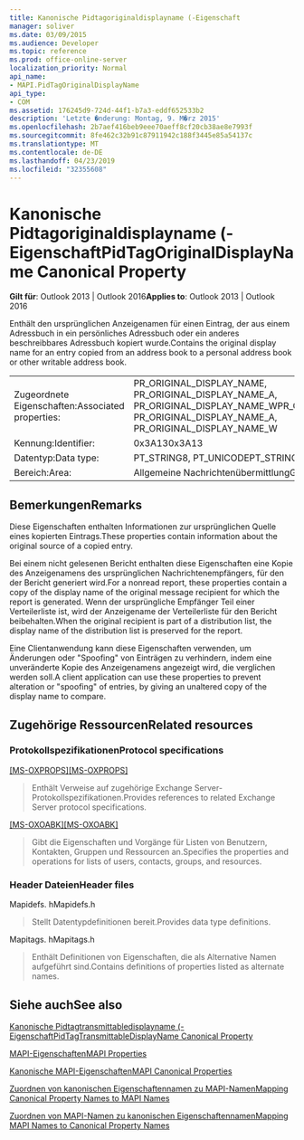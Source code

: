 ```yaml
---
title: Kanonische Pidtagoriginaldisplayname (-Eigenschaft
manager: soliver
ms.date: 03/09/2015
ms.audience: Developer
ms.topic: reference
ms.prod: office-online-server
localization_priority: Normal
api_name:
- MAPI.PidTagOriginalDisplayName
api_type:
- COM
ms.assetid: 176245d9-724d-44f1-b7a3-eddf652533b2
description: 'Letzte �nderung: Montag, 9. M�rz 2015'
ms.openlocfilehash: 2b7aef416beb9eee70aeff8cf20cb38ae8e7993f
ms.sourcegitcommit: 8fe462c32b91c87911942c188f3445e85a54137c
ms.translationtype: MT
ms.contentlocale: de-DE
ms.lasthandoff: 04/23/2019
ms.locfileid: "32355608"
---
```

# <a name="pidtagoriginaldisplayname-canonical-property"></a><span data-ttu-id="3ed0e-103">Kanonische Pidtagoriginaldisplayname (-Eigenschaft</span><span class="sxs-lookup"><span data-stu-id="3ed0e-103">PidTagOriginalDisplayName Canonical Property</span></span>

  
  
<span data-ttu-id="3ed0e-104">**Gilt für**: Outlook 2013 | Outlook 2016</span><span class="sxs-lookup"><span data-stu-id="3ed0e-104">**Applies to**: Outlook 2013 | Outlook 2016</span></span> 
  
<span data-ttu-id="3ed0e-105">Enthält den ursprünglichen Anzeigenamen für einen Eintrag, der aus einem Adressbuch in ein persönliches Adressbuch oder ein anderes beschreibbares Adressbuch kopiert wurde.</span><span class="sxs-lookup"><span data-stu-id="3ed0e-105">Contains the original display name for an entry copied from an address book to a personal address book or other writable address book.</span></span>
  
|||
|:-----|:-----|
|<span data-ttu-id="3ed0e-106">Zugeordnete Eigenschaften:</span><span class="sxs-lookup"><span data-stu-id="3ed0e-106">Associated properties:</span></span>  <br/> |<span data-ttu-id="3ed0e-107">PR_ORIGINAL_DISPLAY_NAME, PR_ORIGINAL_DISPLAY_NAME_A, PR_ORIGINAL_DISPLAY_NAME_W</span><span class="sxs-lookup"><span data-stu-id="3ed0e-107">PR_ORIGINAL_DISPLAY_NAME, PR_ORIGINAL_DISPLAY_NAME_A, PR_ORIGINAL_DISPLAY_NAME_W</span></span>  <br/> |
|<span data-ttu-id="3ed0e-108">Kennung:</span><span class="sxs-lookup"><span data-stu-id="3ed0e-108">Identifier:</span></span>  <br/> |<span data-ttu-id="3ed0e-109">0x3A13</span><span class="sxs-lookup"><span data-stu-id="3ed0e-109">0x3A13</span></span>  <br/> |
|<span data-ttu-id="3ed0e-110">Datentyp:</span><span class="sxs-lookup"><span data-stu-id="3ed0e-110">Data type:</span></span>  <br/> |<span data-ttu-id="3ed0e-111">PT_STRING8, PT_UNICODE</span><span class="sxs-lookup"><span data-stu-id="3ed0e-111">PT_STRING8, PT_UNICODE</span></span>  <br/> |
|<span data-ttu-id="3ed0e-112">Bereich:</span><span class="sxs-lookup"><span data-stu-id="3ed0e-112">Area:</span></span>  <br/> |<span data-ttu-id="3ed0e-113">Allgemeine Nachrichtenübermittlung</span><span class="sxs-lookup"><span data-stu-id="3ed0e-113">General messaging</span></span>  <br/> |
   
## <a name="remarks"></a><span data-ttu-id="3ed0e-114">Bemerkungen</span><span class="sxs-lookup"><span data-stu-id="3ed0e-114">Remarks</span></span>

<span data-ttu-id="3ed0e-115">Diese Eigenschaften enthalten Informationen zur ursprünglichen Quelle eines kopierten Eintrags.</span><span class="sxs-lookup"><span data-stu-id="3ed0e-115">These properties contain information about the original source of a copied entry.</span></span>
  
<span data-ttu-id="3ed0e-116">Bei einem nicht gelesenen Bericht enthalten diese Eigenschaften eine Kopie des Anzeigenamens des ursprünglichen Nachrichtenempfängers, für den der Bericht generiert wird.</span><span class="sxs-lookup"><span data-stu-id="3ed0e-116">For a nonread report, these properties contain a copy of the display name of the original message recipient for which the report is generated.</span></span> <span data-ttu-id="3ed0e-117">Wenn der ursprüngliche Empfänger Teil einer Verteilerliste ist, wird der Anzeigename der Verteilerliste für den Bericht beibehalten.</span><span class="sxs-lookup"><span data-stu-id="3ed0e-117">When the original recipient is part of a distribution list, the display name of the distribution list is preserved for the report.</span></span>
  
<span data-ttu-id="3ed0e-118">Eine Clientanwendung kann diese Eigenschaften verwenden, um Änderungen oder "Spoofing" von Einträgen zu verhindern, indem eine unveränderte Kopie des Anzeigenamens angezeigt wird, die verglichen werden soll.</span><span class="sxs-lookup"><span data-stu-id="3ed0e-118">A client application can use these properties to prevent alteration or "spoofing" of entries, by giving an unaltered copy of the display name to compare.</span></span>
  
## <a name="related-resources"></a><span data-ttu-id="3ed0e-119">Zugehörige Ressourcen</span><span class="sxs-lookup"><span data-stu-id="3ed0e-119">Related resources</span></span>

### <a name="protocol-specifications"></a><span data-ttu-id="3ed0e-120">Protokollspezifikationen</span><span class="sxs-lookup"><span data-stu-id="3ed0e-120">Protocol specifications</span></span>

<span data-ttu-id="3ed0e-121">[[MS-OXPROPS]](https://msdn.microsoft.com/library/f6ab1613-aefe-447d-a49c-18217230b148%28Office.15%29.aspx)</span><span class="sxs-lookup"><span data-stu-id="3ed0e-121">[[MS-OXPROPS]](https://msdn.microsoft.com/library/f6ab1613-aefe-447d-a49c-18217230b148%28Office.15%29.aspx)</span></span>
  
> <span data-ttu-id="3ed0e-122">Enthält Verweise auf zugehörige Exchange Server-Protokollspezifikationen.</span><span class="sxs-lookup"><span data-stu-id="3ed0e-122">Provides references to related Exchange Server protocol specifications.</span></span>
    
<span data-ttu-id="3ed0e-123">[[MS-OXOABK]](https://msdn.microsoft.com/library/f4cf9b4c-9232-4506-9e71-2270de217614%28Office.15%29.aspx)</span><span class="sxs-lookup"><span data-stu-id="3ed0e-123">[[MS-OXOABK]](https://msdn.microsoft.com/library/f4cf9b4c-9232-4506-9e71-2270de217614%28Office.15%29.aspx)</span></span>
  
> <span data-ttu-id="3ed0e-124">Gibt die Eigenschaften und Vorgänge für Listen von Benutzern, Kontakten, Gruppen und Ressourcen an.</span><span class="sxs-lookup"><span data-stu-id="3ed0e-124">Specifies the properties and operations for lists of users, contacts, groups, and resources.</span></span>
    
### <a name="header-files"></a><span data-ttu-id="3ed0e-125">Header Dateien</span><span class="sxs-lookup"><span data-stu-id="3ed0e-125">Header files</span></span>

<span data-ttu-id="3ed0e-126">Mapidefs. h</span><span class="sxs-lookup"><span data-stu-id="3ed0e-126">Mapidefs.h</span></span>
  
> <span data-ttu-id="3ed0e-127">Stellt Datentypdefinitionen bereit.</span><span class="sxs-lookup"><span data-stu-id="3ed0e-127">Provides data type definitions.</span></span>
    
<span data-ttu-id="3ed0e-128">Mapitags. h</span><span class="sxs-lookup"><span data-stu-id="3ed0e-128">Mapitags.h</span></span>
  
> <span data-ttu-id="3ed0e-129">Enthält Definitionen von Eigenschaften, die als Alternative Namen aufgeführt sind.</span><span class="sxs-lookup"><span data-stu-id="3ed0e-129">Contains definitions of properties listed as alternate names.</span></span>
    
## <a name="see-also"></a><span data-ttu-id="3ed0e-130">Siehe auch</span><span class="sxs-lookup"><span data-stu-id="3ed0e-130">See also</span></span>



[<span data-ttu-id="3ed0e-131">Kanonische Pidtagtransmittabledisplayname (-Eigenschaft</span><span class="sxs-lookup"><span data-stu-id="3ed0e-131">PidTagTransmittableDisplayName Canonical Property</span></span>](pidtagtransmittabledisplayname-canonical-property.md)


[<span data-ttu-id="3ed0e-132">MAPI-Eigenschaften</span><span class="sxs-lookup"><span data-stu-id="3ed0e-132">MAPI Properties</span></span>](mapi-properties.md)
  
[<span data-ttu-id="3ed0e-133">Kanonische MAPI-Eigenschaften</span><span class="sxs-lookup"><span data-stu-id="3ed0e-133">MAPI Canonical Properties</span></span>](mapi-canonical-properties.md)
  
[<span data-ttu-id="3ed0e-134">Zuordnen von kanonischen Eigenschaftennamen zu MAPI-Namen</span><span class="sxs-lookup"><span data-stu-id="3ed0e-134">Mapping Canonical Property Names to MAPI Names</span></span>](mapping-canonical-property-names-to-mapi-names.md)
  
[<span data-ttu-id="3ed0e-135">Zuordnen von MAPI-Namen zu kanonischen Eigenschaftennamen</span><span class="sxs-lookup"><span data-stu-id="3ed0e-135">Mapping MAPI Names to Canonical Property Names</span></span>](mapping-mapi-names-to-canonical-property-names.md)

